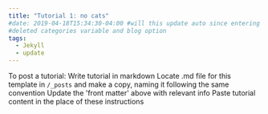 ```yaml
---
title: "Tutorial 1: no cats"
#date: 2019-04-18T15:34:30-04:00 #will this update auto since entering TZ in _config.yml
#deleted categories variable and blog option
tags:
  - Jekyll
  - update
---
```


To post a tutorial:
Write tutorial in markdown
Locate .md file for this template in `/_posts` and make a copy, naming it following the same convention
Update the 'front matter' above with relevant info
Paste tutorial content in the place of these instructions
